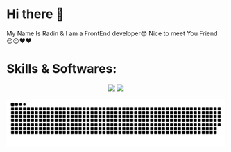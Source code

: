 # Hi there 👋
My Name Is Radin & I am a FrontEnd developer😎 Nice to meet You Friend 😍😍❤️❤️
# Skills & Softwares:
<p align="center">
  <a href="https://skillicons.dev">
    <img src="https://skillicons.dev/icons?i=html,css,sass,bootstrap,tailwind,javascript,vue,nuxt" />
    <img src="https://skillicons.dev/icons?i=typescript,vscode,git,github,postman"
  </a>
</p>
<div align="center">
  <picture>
  <source media="(prefers-color-scheme: dark)" srcset="https://raw.githubusercontent.com/radinpayam/radinpayam/output/github-contribution-grid-snake-dark.svg">
  <source media="(prefers-color-scheme: light)" srcset="https://raw.githubusercontent.com/radinpayam/radinpayam/output/github-contribution-grid-snake.svg">
  <img alt="github contribution grid snake animation" src="https://raw.githubusercontent.com/radinpayam/radinpayam/output/github-contribution-grid-snake.svg">
</picture>
</div>
<!--
**radinpayam/radinpayam** is a ✨ _special_ ✨ repository because its `README.md` (this file) appears on your GitHub profile.

Here are some ideas to get you started:

- 🔭 I’m currently working on ...
- 🌱 I’m currently learning ...
- 👯 I’m looking to collaborate on ...
- 🤔 I’m looking for help with ...
- 💬 Ask me about ...
- 📫 How to reach me: ...
- 😄 Pronouns: ...
- ⚡ Fun fact: ...
-->
